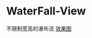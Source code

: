 # WaterFall-View
不限制宽高的瀑布流
[效果图](https://github.com/Fairy-happy/WaterFall-View/blob/master/瀑布流测试/1.png)
